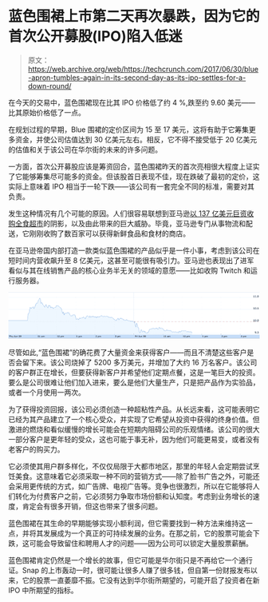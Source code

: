 # 蓝色围裙上市第二天再次暴跌，因为它的首次公开募股(IPO)陷入低迷

> 原文：<https://web.archive.org/web/https://techcrunch.com/2017/06/30/blue-apron-tumbles-again-in-its-second-day-as-its-ipo-settles-for-a-down-round/>

在今天的交易中，蓝色围裙现在比其 IPO 价格低了约 4 %,跌至约 9.60 美元——比其原始价格低了一点。

在规划过程的早期，Blue 围裙的定价区间为 15 至 17 美元，这将有助于它筹集更多资金，并使公司估值达到 30 亿美元左右。相反，它不得不接受低于 20 亿美元的估值和关于该公司在华尔街的未来的许多问题。

一方面，首次公开募股应该是筹资回合，蓝色围裙昨天的首次亮相很大程度上证实了它能够筹集尽可能多的资金。但该股首日表现不佳，现在跌破了最初的定价，这实际上意味着 IPO 相当于一轮下跌——该公司有一套完全不同的标准，需要对其负责。

发生这种情况有几个可能的原因。人们很容易联想到亚马逊[以 137 亿美元巨资收购全食超市](https://web.archive.org/web/20221207213054/https://beta.techcrunch.com/2017/06/16/report-amazon-is-gobbling-whole-foods-for-a-reported-13-7-billion/)的阴影，以及由此带来的巨大威胁。毕竟，亚马逊专门从事物流和配送，它刚刚收购了数百家可以获得新鲜食品和食材的商店。

在亚马逊帝国内部打造一款类似蓝色围裙的产品似乎是一件小事，考虑到该公司在短时间内营收飙升至 8 亿美元，这甚至可能很有吸引力。亚马逊也表现出了进军看似与其在线销售产品的核心业务半无关的领域的意愿——比如收购 Twitch 和运行服务器。

![](img/126475bcda1cde381927115f94a3871e.png)

尽管如此,“蓝色围裙”的确花费了大量资金来获得客户——而且不清楚这些客户是否会留下来。该公司烧掉了 5200 多万美元，并增加了大约 16 万名客户。该公司的客户群正在增长，但要获得新客户并希望他们定期点餐，这是一笔巨大的投资。要么是公司很难让他们加入进来，要么是他们大量生产，只是把产品作为实验品，或者一个月使用一两次。

为了获得投资回报，该公司必须创造一种超粘性产品。从长远来看，这可能表明它已经为其产品建立了一个核心受众，并实现了它希望从投资中获得的终身价值。但激进的燃烧和看似缓慢的增长可能会在短期内阻碍公司的乐观情绪。该公司的很大一部分客户是更年轻的受众，这也可能于事无补，因为他们可能更易变，或者没有老客户的购买力。

它必须使其用户群多样化，不仅仅局限于大都市地区，那里的年轻人会定期尝试烹饪美食。这意味着它必须采取一种不同的营销方式——除了脸书广告之外，可能还会采用更传统的方式，如广告牌、电视广告等。竞争也很激烈，所以在它能够将人们转化为付费客户之前，它必须努力争取市场份额和认知度。考虑到业务增长的速度，肯定会有很多开销，但这也带来了很多问题。

蓝色围裙在其生命的早期能够实现小额利润，但它需要找到一种方法来维持这一点，并将其发展成为一个真正的可持续发展的业务。在那之前，它的股票可能会下跌，这可能会导致留住和聘用人才的问题——因为公司可以锁定大量股票薪酬。

蓝色围裙肯定仍然是一个增长的故事，但它可能是华尔街只是不再给它一个通行证。Snap 的上市轰动一时，很可能让很多人赚了很多钱，但自第一份财报发布以来，它的股票一直萎靡不振。它没有达到华尔街所期望的，可能开启了投资者在新 IPO 中所期望的指标。
